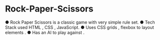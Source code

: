 # Rock-Paper-Scissors
● Rock Paper Scissors is a classic game with very simple rule set. 
● Tech Stack used HTML , CSS , JavaScript. 
● Uses CSS grids , flexbox to layout elements . 
● Has an AI to play against .
